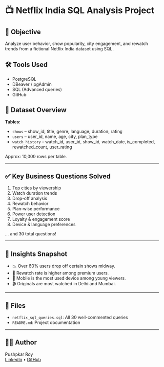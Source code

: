# 📺 Netflix India SQL Analysis Project

## 📌 Objective
Analyze user behavior, show popularity, city engagement, and rewatch trends from a fictional Netflix India dataset using SQL.

## 🛠 Tools Used
- PostgreSQL
- DBeaver / pgAdmin
- SQL (Advanced queries)
- GitHub

## 🧾 Dataset Overview
**Tables:**
- `shows` – show_id, title, genre, language, duration, rating
- `users` – user_id, name, age, city, plan_type
- `watch_history` – watch_id, user_id, show_id, watch_date, is_completed, rewatched_count, user_rating

Approx: 10,000 rows per table.

---

## ✅ Key Business Questions Solved
1. Top cities by viewership
2. Watch duration trends
3. Drop-off analysis
4. Rewatch behavior
5. Plan-wise performance
6. Power user detection
7. Loyalty & engagement score
8. Device & language preferences

... and 30 total questions!

---

## 🧠 Insights Snapshot
- 📉 Over 60% users drop off certain shows midway.
- 🔁 Rewatch rate is higher among premium users.
- 📱 Mobile is the most used device among young viewers.
- 🎬 Originals are most watched in Delhi and Mumbai.

---

## 📂 Files
- `netflix_sql_queries.sql`: All 30 well-commented queries
- `README.md`: Project documentation

---

## 🧑‍💻 Author
Pushpkar Roy  
[LinkedIn](#) • [GitHub](#)
